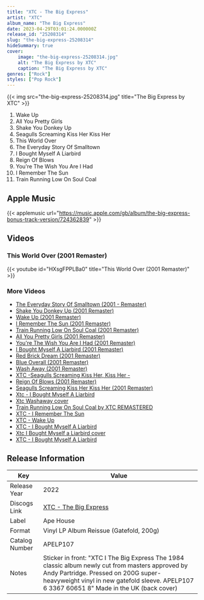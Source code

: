```yaml
---
title: "XTC - The Big Express"
artist: "XTC"
album_name: "The Big Express"
date: 2023-04-29T03:01:24.000000Z
release_id: "25208314"
slug: "the-big-express-25208314"
hideSummary: true
cover:
    image: "the-big-express-25208314.jpg"
    alt: "The Big Express by XTC"
    caption: "The Big Express by XTC"
genres: ["Rock"]
styles: ["Pop Rock"]
---
```


{{< img src="the-big-express-25208314.jpg" title="The Big Express by XTC" >}}

<!-- section break -->

1. Wake Up
2. All You Pretty Girls
3. Shake You Donkey Up
4. Seagulls Screaming Kiss Her Kiss Her
5. This World Over
6. The Everyday Story Of Smalltown
7. I Bought Myself A Liarbird
8. Reign Of Blows
9. You're The Wish You Are I Had
10. I Remember The Sun
11. Train Running Low On Soul Coal

<!-- section break -->




## Apple Music
{{< applemusic url="https://music.apple.com/gb/album/the-big-express-bonus-track-version/724362839" >}}





## Videos
### This World Over (2001 Remaster)
{{< youtube id="HXsgFPPLBa0" title="This World Over (2001 Remaster)" >}}<br>

### More Videos

- [The Everyday Story Of Smalltown (2001 - Remaster)](https://www.youtube.com/watch?v=H7XK_-Z1vEA)
- [Shake You Donkey Up (2001 Remaster)](https://www.youtube.com/watch?v=VOJwTGCIOuk)
- [Wake Up (2001 Remaster)](https://www.youtube.com/watch?v=6Yf3UUKdF0o)
- [I Remember The Sun (2001 Remaster)](https://www.youtube.com/watch?v=3JFFQl-d5cM)
- [Train Running Low On Soul Coal (2001 Remaster)](https://www.youtube.com/watch?v=g7C_YkZ91D8)
- [All You Pretty Girls (2001 Remaster)](https://www.youtube.com/watch?v=H-QmWy22mM8)
- [You're The Wish You Are I Had (2001 Remaster)](https://www.youtube.com/watch?v=HKaaQC3ATg8)
- [I Bought Myself A Liarbird (2001 Remaster)](https://www.youtube.com/watch?v=3ZXnBu1gpzw)
- [Red Brick Dream (2001 Remaster)](https://www.youtube.com/watch?v=VKkjdzLKajQ)
- [Blue Overall (2001 Remaster)](https://www.youtube.com/watch?v=XZgkVc9-nfY)
- [Wash Away (2001 Remaster)](https://www.youtube.com/watch?v=5wxMu53yUuw)
- [XTC -Seagulls Screaming Kiss Her, Kiss Her -](https://www.youtube.com/watch?v=SilKZK47XTc)
- [Reign Of Blows (2001 Remaster)](https://www.youtube.com/watch?v=QVi4jjK3DVc)
- [Seagulls Screaming Kiss Her Kiss Her (2001 Remaster)](https://www.youtube.com/watch?v=Dw520adnPUg)
- [Xtc - I Bought Myself A Liarbird](https://www.youtube.com/watch?v=LUnnXY9kLvU)
- [Xtc Washaway cover](https://www.youtube.com/watch?v=jPdk7kGXwCk)
- [Train Running Low On Soul Coal by XTC REMASTERED](https://www.youtube.com/watch?v=4akgpwHAlk8)
- [XTC - I Remember The Sun](https://www.youtube.com/watch?v=PtStJaaH5Cs)
- [XTC - Wake Up](https://www.youtube.com/watch?v=ON-Ef6zwTUg)
- [XTC - I Bought Myself A Liarbird](https://www.youtube.com/watch?v=zHhOx68AS_s)
- [Xtc I Bought Myself a Liarbird cover](https://www.youtube.com/watch?v=Rl7jczY42H0)
- [XTC - I Bought Myself A Liarbird](https://www.youtube.com/watch?v=0S4hKJRYfMs)


## Release Information
|  Key           | Value                                                |
| ---------------| ---------------------------------------------------- |
| Release Year   | 2022                                   |
| Discogs Link   | [XTC - The Big Express](https://www.discogs.com/release/25208314-XTC-The-Big-Express) |
| Label          | Ape House |
| Format         | Vinyl LP Album Reissue (Gatefold, 200g) |
| Catalog Number | APELP107 |
| Notes | Sticker in front: "XTC I The Big Express The 1984 classic album newly cut from masters approved by Andy Partridge. Pressed on 200G super-heavyweight vinyl  in new gatefold sleeve.  APELP107 6 3367 60651 8"  Made in the UK (back cover) |